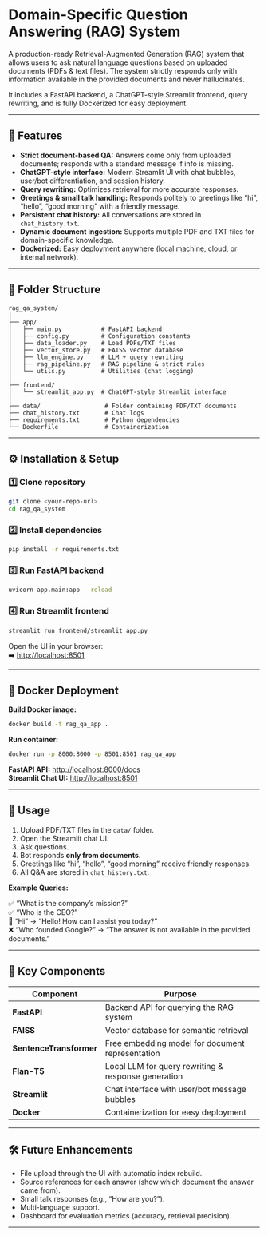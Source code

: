 # Domain-Specific Question Answering (RAG) System

A production-ready Retrieval-Augmented Generation (RAG) system that allows users to ask natural language questions based on uploaded documents (PDFs & text files). The system strictly responds only with information available in the provided documents and never hallucinates.

It includes a FastAPI backend, a ChatGPT-style Streamlit frontend, query rewriting, and is fully Dockerized for easy deployment.

---

## 🌟 Features

- **Strict document-based QA:** Answers come only from uploaded documents; responds with a standard message if info is missing.  
- **ChatGPT-style interface:** Modern Streamlit UI with chat bubbles, user/bot differentiation, and session history.  
- **Query rewriting:** Optimizes retrieval for more accurate responses.  
- **Greetings & small talk handling:** Responds politely to greetings like “hi”, “hello”, “good morning” with a friendly message.  
- **Persistent chat history:** All conversations are stored in `chat_history.txt`.  
- **Dynamic document ingestion:** Supports multiple PDF and TXT files for domain-specific knowledge.  
- **Dockerized:** Easy deployment anywhere (local machine, cloud, or internal network).  

---

## 📁 Folder Structure

```
rag_qa_system/
│
├── app/
│   ├── main.py           # FastAPI backend
│   ├── config.py         # Configuration constants
│   ├── data_loader.py    # Load PDFs/TXT files
│   ├── vector_store.py   # FAISS vector database
│   ├── llm_engine.py     # LLM + query rewriting
│   ├── rag_pipeline.py   # RAG pipeline & strict rules
│   └── utils.py          # Utilities (chat logging)
│
├── frontend/
│   └── streamlit_app.py  # ChatGPT-style Streamlit interface
│
├── data/                  # Folder containing PDF/TXT documents
├── chat_history.txt       # Chat logs
├── requirements.txt       # Python dependencies
└── Dockerfile             # Containerization
```

---

## ⚙️ Installation & Setup

### 1️⃣ Clone repository
```bash
git clone <your-repo-url>
cd rag_qa_system
```

### 2️⃣ Install dependencies
```bash
pip install -r requirements.txt
```

### 3️⃣ Run FastAPI backend
```bash
uvicorn app.main:app --reload
```

### 4️⃣ Run Streamlit frontend
```bash
streamlit run frontend/streamlit_app.py
```

Open the UI in your browser:  
➡️ [http://localhost:8501](http://localhost:8501)

---

## 🐳 Docker Deployment

**Build Docker image:**
```bash
docker build -t rag_qa_app .
```

**Run container:**
```bash
docker run -p 8000:8000 -p 8501:8501 rag_qa_app
```

**FastAPI API:** [http://localhost:8000/docs](http://localhost:8000/docs)  
**Streamlit Chat UI:** [http://localhost:8501](http://localhost:8501)

---

## 💬 Usage

1. Upload PDF/TXT files in the `data/` folder.  
2. Open the Streamlit chat UI.  
3. Ask questions.  
4. Bot responds **only from documents**.  
5. Greetings like “hi”, “hello”, “good morning” receive friendly responses.  
6. All Q&A are stored in `chat_history.txt`.  

**Example Queries:**

✅ “What is the company’s mission?”  
✅ “Who is the CEO?”  
💬 “Hi” → “Hello! How can I assist you today?”  
❌ “Who founded Google?” → “The answer is not available in the provided documents.”

---

## 📌 Key Components

| Component | Purpose |
|------------|----------|
| **FastAPI** | Backend API for querying the RAG system |
| **FAISS** | Vector database for semantic retrieval |
| **SentenceTransformer** | Free embedding model for document representation |
| **Flan-T5** | Local LLM for query rewriting & response generation |
| **Streamlit** | Chat interface with user/bot message bubbles |
| **Docker** | Containerization for easy deployment |

---

## 🛠️ Future Enhancements

- File upload through the UI with automatic index rebuild.  
- Source references for each answer (show which document the answer came from).  
- Small talk responses (e.g., “How are you?”).  
- Multi-language support.  
- Dashboard for evaluation metrics (accuracy, retrieval precision).  

---

